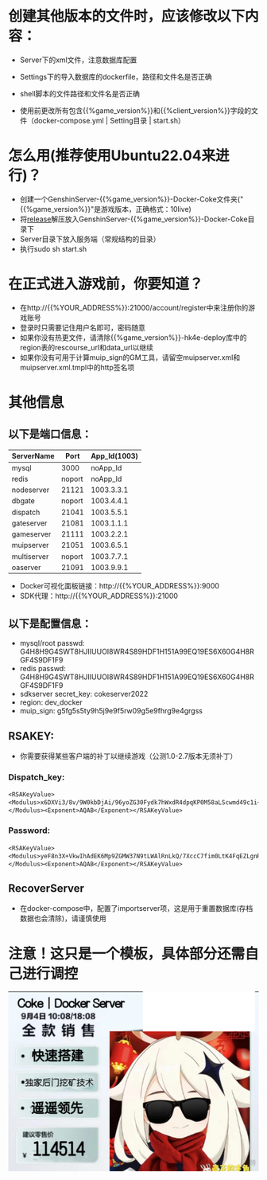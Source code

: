 # 创建其他版本的文件时，应该修改以下内容：

- Server下的xml文件，注意数据库配置

- Settings下的导入数据库的dockerfile，路径和文件名是否正确

- shell脚本的文件路径和文件名是否正确

- 使用前更改所有包含{{%game_version%}}和{{%client_version%}}字段的文件（docker-compose.yml | Setting目录 | start.sh）

# 怎么用(推荐使用Ubuntu22.04来进行)？
- 创建一个GenshinServer-{{%game_version%}}-Docker-Coke文件夹("{{%game_version%}}"是游戏版本，正确格式：10live)
- 将[release](https://github.com/CokeSR/Hk4e-docker-build/releases/tag/1.0)解压放入GenshinServer-{{%game_version%}}-Docker-Coke目录下
- Server目录下放入服务端（常规结构的目录）
- 执行sudo sh start.sh

# 在正式进入游戏前，你要知道？
- 在http://{{%YOUR_ADDRESS%}}:21000/account/register中来注册你的游戏账号
- 登录时只需要记住用户名即可，密码随意
- 如果你没有热更文件，请清除{{%game_version%}}-hk4e-deploy库中的region表的rescourse_url和data_url以继续
- 如果你没有可用于计算muip_sign的GM工具，请留空muipserver.xml和muipserver.xml.tmpl中的http签名项

# 其他信息
## 以下是端口信息：
|  ServerName  |  Port   |  App_Id(1003)  |
| ------------ | ------- | -------------- |
|  mysql       |  3000   |     noApp_Id   |
|  redis       | noport  |     noApp_Id   |
|  nodeserver  |  21121  |   1003.3.3.1   |
|  dbgate      | noport  |   1003.4.4.1   |
|  dispatch    |  21041  |   1003.5.5.1   |
|  gateserver  |  21081  |   1003.1.1.1   |
|  gameserver  |  21111  |   1003.2.2.1   |
|  muipserver  |  21051  |   1003.6.5.1   |
|  multiserver | noport  |   1003.7.7.1   |
|  oaserver    |  21091  |   1003.9.9.1   |
- Docker可视化面板链接：http://{{%YOUR_ADDRESS%}}:9000
- SDK代理：http://{{%YOUR_ADDRESS%}}:21000

## 以下是配置信息：
- mysql/root passwd: G4H8H9G4SWT8HJIIUUOI8WR4S89HDF1H151A99EQ19ES6X60G4H8RGF4S9DF1F9
- redis passwd: G4H8H9G4SWT8HJIIUUOI8WR4S89HDF1H151A99EQ19ES6X60G4H8RGF4S9DF1F9
- sdkserver secret_key: cokeserver2022
- region: dev_docker
- muip_sign: g5fg5s5ty9h5j9e9f5rw09g5e9fhrg9e4grgss

## RSAKEY:
- 你需要获得某些客户端的补丁以继续游戏（公测1.0-2.7版本无须补丁）
### Dispatch_key:
```
<RSAKeyValue><Modulus>x6DXVi3/8v/9W0kbDjAi/96yoZG30Fydk7hWxdR4dpqKP0M58aLScwmd49c1i+uUGmGNmSSP0yqH2gFr6QS3yhBTnvQ3cs1UYG/j1PAHUs263pQy5gZay7RW41G+Vm2cL1AzuXpoEQ9JXDpTbOlGwl8pin+enVSYjXAwLrOQKSVRC6vrlnjDX8ozf7mPCC8h7w2XfBfsmuL+K8UvE6KDKQshQYppjDSGi8AtsFScIUmTMmXYPjWdP+gN/iD2M/vjXQAvlunSvXkHgWJ2bo/45cfFbXlxrRfStdri3SC16yFaTR6FbPh+cwci1RSZE/G1yA4hjB4UdYrb/hsYfMpK7w==</Modulus><Exponent>AQAB</Exponent></RSAKeyValue>
```
### Password:
```
<RSAKeyValue><Modulus>yeF8n3X+VkwIhAdEK6Mp9ZGMW37N9tLWAlRnLkQ/7XccC7fim0LtK4FqEZLgnRvoPj0kWEhi6lWiY8v2gPdkKXhLqyTu/Cc2Ug+Let7U9t6Ez3gIdt3m5p499mbRFhx8ZuvZb6Q9I4++UXYWEfNisWADGOBl5qJD23FnMcTzjis=</Modulus><Exponent>AQAB</Exponent></RSAKeyValue>
```
## RecoverServer
- 在docker-compose中，配置了importserver项，这是用于重置数据库(存档数据也会清除)，请谨慎使用

# 注意！这只是一个模板，具体部分还需自己进行调控
![image](https://github.com/CokeSR/Hk4e-docker-build/blob/CokeSR/Public/images/coke.png)
